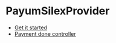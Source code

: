 # PayumSilexProvider

* [Get it started](get-it-started.md)
* [Payment done controller](payment-done-controller.md)